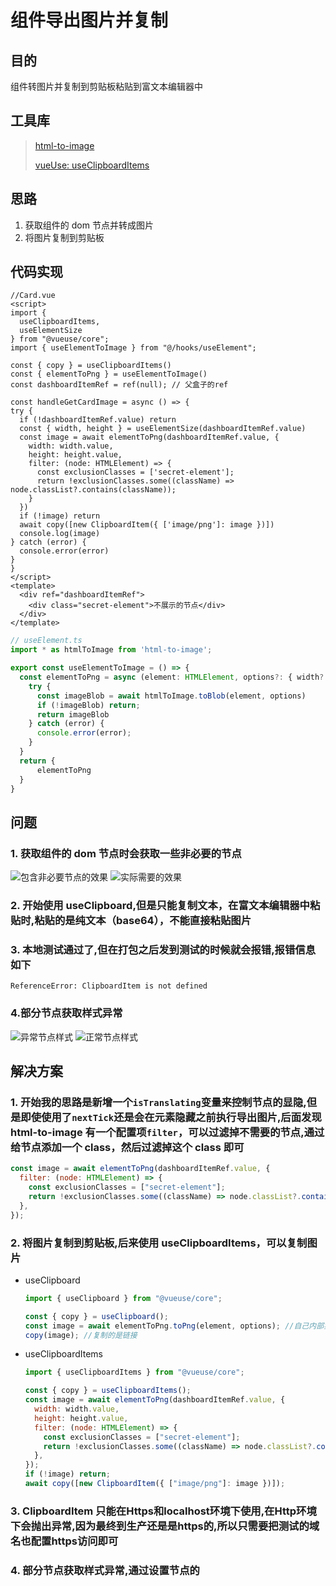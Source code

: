 # 组件导出图片并复制

## 目的

组件转图片并复制到剪贴板粘贴到富文本编辑器中

## 工具库
>
> [html-to-image](https://github.com/bubkoo/html-to-image)
>
> [vueUse: useClipboardItems](https://vueuse.org/core/useClipboardItems/#useclipboarditems)

## 思路

1. 获取组件的 dom 节点并转成图片
2. 将图片复制到剪贴板

## 代码实现

  ```vue
  //Card.vue
  <script>
  import {
    useClipboardItems,
    useElementSize
  } from "@vueuse/core";
  import { useElementToImage } from "@/hooks/useElement";

  const { copy } = useClipboardItems()
  const { elementToPng } = useElementToImage()
  const dashboardItemRef = ref(null); // 父盒子的ref

  const handleGetCardImage = async () => {
  try {
    if (!dashboardItemRef.value) return
    const { width, height } = useElementSize(dashboardItemRef.value)
    const image = await elementToPng(dashboardItemRef.value, {
      width: width.value,
      height: height.value,
      filter: (node: HTMLElement) => {
        const exclusionClasses = ['secret-element'];
        return !exclusionClasses.some((className) => node.classList?.contains(className));
      }
    })
    if (!image) return
    await copy([new ClipboardItem({ ['image/png']: image })])
    console.log(image)
  } catch (error) {
    console.error(error)
  }
}
  </script>
  <template>
    <div ref="dashboardItemRef">
      <div class="secret-element">不展示的节点</div>
    </div>
  </template>
  ```

  ```ts
  // useElement.ts
  import * as htmlToImage from 'html-to-image';
  
  export const useElementToImage = () => {
    const elementToPng = async (element: HTMLElement, options?: { width?: number; height?: number, filter?: (domNode: HTMLElement) => boolean }) => {
      try {
        const imageBlob = await htmlToImage.toBlob(element, options)
        if (!imageBlob) return;
        return imageBlob
      } catch (error) {
        console.error(error);
      }
    }
    return {
        elementToPng
    }
  }
```

## 问题

### 1. 获取组件的 dom 节点时会获取一些非必要的节点

![包含非必要节点的效果](./assets/getDomImage.jpg) ![实际需要的效果](./assets/20240910-162133.jpg)

### 2. 开始使用 useClipboard,但是只能复制文本，在富文本编辑器中粘贴时,粘贴的是纯文本（base64），不能直接粘贴图片

### 3. 本地测试通过了,但在打包之后发到测试的时候就会报错,报错信息如下

`ReferenceError: ClipboardItem is not defined`

### 4.部分节点获取样式异常

![异常节点样式](./assets/20240918-161154.png) ![正常节点样式](./assets/20240918-161327.jpg)

## 解决方案

### 1. 开始我的思路是新增一个`isTranslating`变量来控制节点的显隐,但是即使使用了`nextTick`还是会在元素隐藏之前执行导出图片,后面发现html-to-image 有一个配置项`filter`，可以过滤掉不需要的节点,通过给节点添加一个 class，然后过滤掉这个 class 即可

   ```js
   const image = await elementToPng(dashboardItemRef.value, {
     filter: (node: HTMLElement) => {
       const exclusionClasses = ["secret-element"];
       return !exclusionClasses.some((className) => node.classList?.contains(className));
     },
   });
   ```
  
### 2. 将图片复制到剪贴板,后来使用 useClipboardItems，可以复制图片

- useClipboard

  ```js
  import { useClipboard } from "@vueuse/core";
  
  const { copy } = useClipboard();
  const image = await elementToPng.toPng(element, options); //自己内部实现了一个blobToDataURL方法可以获取图片的url
  copy(image); //复制的是链接
  ```

- useClipboardItems

  ```js
  import { useClipboardItems } from "@vueuse/core";

  const { copy } = useClipboardItems();
  const image = await elementToPng(dashboardItemRef.value, {
    width: width.value,
    height: height.value,
    filter: (node: HTMLElement) => {
      const exclusionClasses = ["secret-element"];
      return !exclusionClasses.some((className) => node.classList?.contains(className));
    },
  });
  if (!image) return;
  await copy([new ClipboardItem({ ["image/png"]: image })]);
  ```
  
### 3. ClipboardItem 只能在Https和localhost环境下使用,在Http环境下会抛出异常,因为最终到生产还是是https的,所以只需要把测试的域名也配置https访问即可

### 4. 部分节点获取样式异常,通过设置节点的
